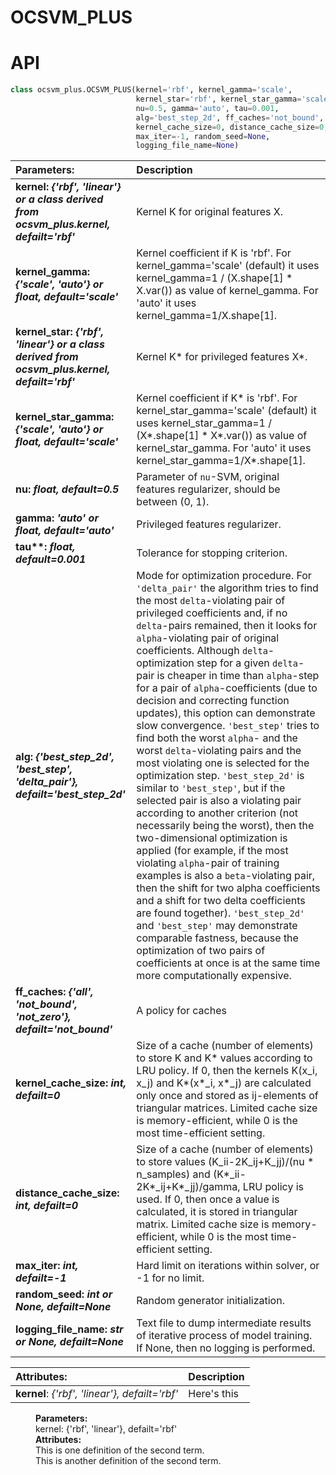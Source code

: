 # OCSVM_PLUS

# API

```python
class ocsvm_plus.OCSVM_PLUS(kernel='rbf', kernel_gamma='scale', 
                            kernel_star='rbf', kernel_star_gamma='scale', 
                            nu=0.5, gamma='auto', tau=0.001, 
                            alg='best_step_2d', ff_caches='not_bound', 
                            kernel_cache_size=0, distance_cache_size=0, 
                            max_iter=-1, random_seed=None, 
                            logging_file_name=None)
```

| **Parameters:**                                                                                              |  **Description**                                 |
| :-------                                                                                                     | :-------                                         |
| <strong>kernel: *{'rbf', 'linear'} or a class derived from ocsvm_plus.kernel, defailt='rbf'*</strong>        | Kernel K for original features X.                |
| <strong>kernel_gamma: *{'scale', 'auto'} or float, default='scale'*</strong>                               | Kernel coefficient if K is 'rbf'. For kernel_gamma='scale' (default) it uses kernel_gamma=1 / (X.shape[1] * X.var()) as value of kernel_gamma. For 'auto' it uses kernel_gamma=1/X.shape[1]. |
| <strong>kernel_star: *{'rbf', 'linear'} or a class derived from ocsvm_plus.kernel, defailt='rbf'*</strong>   | Kernel K* for privileged features X*.            |
| <strong>kernel_star_gamma: *{'scale', 'auto'} or float, default='scale'*</strong>                            | Kernel coefficient if K* is 'rbf'. For kernel_star_gamma='scale' (default) it uses kernel_star_gamma=1 / (X*.shape[1] * X*.var()) as value of kernel_star_gamma. For 'auto' it uses kernel_star_gamma=1/X*.shape[1]. |
| <strong>nu: *float, default=0.5*</strong>                                                                    | Parameter of `nu`-SVM, original features regularizer, should be between (0, 1). |
| <strong>gamma: *'auto' or float, default='auto'*</strong>                                                    | Privileged features regularizer.                 |
| <strong>tau**: *float, default=0.001*</strong>                                                               | Tolerance for stopping criterion.                |
| <strong>alg: *{'best_step_2d', 'best_step', 'delta_pair'}, defailt='best_step_2d'*</strong>                  | Mode for optimization procedure. For `'delta_pair'` the algorithm tries to find the most `delta`-violating pair of privileged coefficients and, if no `delta`-pairs remained, then it looks for `alpha`-violating pair of original coefficients. Although `delta`-optimization step for a given `delta`-pair is cheaper in time than `alpha`-step for a pair of `alpha`-coefficients (due to decision and correcting function updates), this option can demonstrate slow convergence. `'best_step'` tries to find both the worst `alpha`- and the worst `delta`-violating pairs and the most violating one is selected for the optimization step. `'best_step_2d'` is similar to `'best_step'`, but if the selected pair is also a violating pair according to another criterion (not necessarily being the worst), then the two-dimensional optimization is applied (for example, if the most violating `alpha`-pair of training examples is also a `beta`-violating pair, then the shift for two alpha coefficients and a shift for two delta coefficients are found together). `'best_step_2d'` and `'best_step'` may demonstrate comparable fastness, because the optimization of two pairs of coefficients at once is at the same time more computationally expensive.|
| <strong>ff_caches: *{'all', 'not_bound', 'not_zero'}, defailt='not_bound'*</strong>                          | A policy for caches  |
| <strong>kernel_cache_size: *int, defailt=0*</strong>                                                         | Size of a cache (number of elements) to store K and K* values according to LRU policy. If 0, then the  kernels K(x_i, x_j) and K*(x*_i, x*_j) are calculated only once and stored as ij-elements of triangular matrices. Limited cache size is memory-efficient, while 0 is the most time-efficient setting. |
| <strong>distance_cache_size: *int, defailt=0*</strong>                                                       | Size of a cache (number of elements) to store values (K_ii-2K_ij+K_jj)/(nu * n_samples) and (K*_ii-2K*_ij+K*_jj)/gamma, LRU policy is used. If 0, then once a value is calculated, it is stored in triangular matrix. Limited cache size is memory-efficient, while 0 is the most time-efficient setting.|
| <strong>max_iter: *int, defailt=-1*</strong>                                                               | Hard limit on iterations within solver, or -1 for no limit. |
| <strong>random_seed: *int or None, defailt=None*</strong>                                                  | Random generator initialization. |
| <strong>logging_file_name: *str or None, defailt=None*</strong>                                            | Text file to dump intermediate results of iterative process of model training. If None, then no logging is performed. |


| **Attributes:**  | **Description**                                 |
| :-------         | :-------                                        |
| **kernel**: *{'rbf', 'linear'}, defailt='rbf'*   | Here's this     |


<dl>
  <dd><strong>Parameters:</strong></dd>
    <dd></strong>kernel: </strong> {'rbf', 'linear'}, defailt='rbf'</dd>
  <dd><strong>Attributes:</strong></dd>
  <dd>This is one definition of the second term. </dd>
  <dd>This is another definition of the second term. </dd>
</dl>

